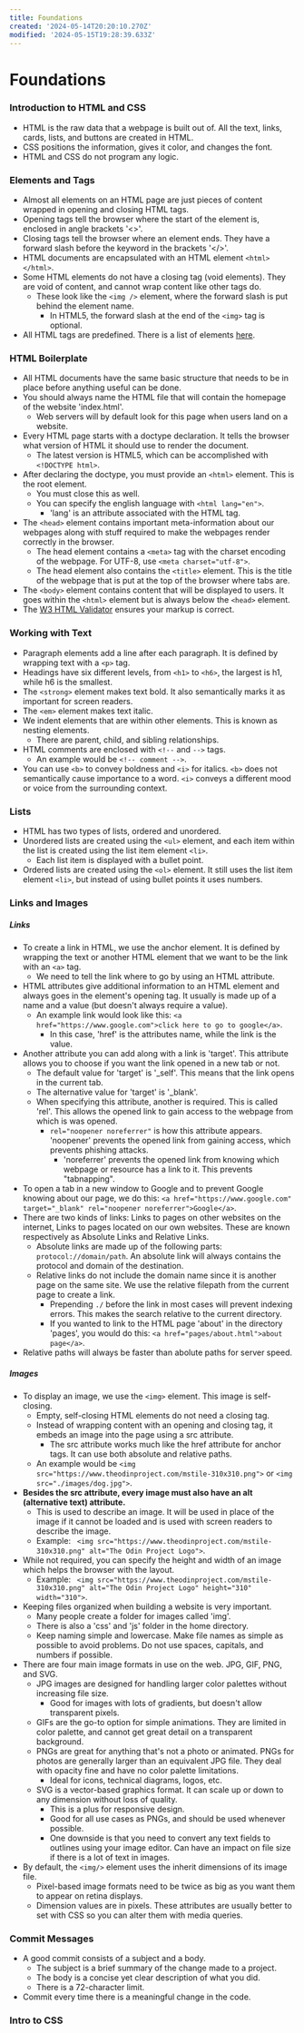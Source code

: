 ```yaml
---
title: Foundations
created: '2024-05-14T20:20:10.270Z'
modified: '2024-05-15T19:28:39.633Z'
---
```


# Foundations

### Introduction to HTML and CSS
* HTML is the raw data that a webpage is built out of. All the text, links, cards, lists, and buttons are created in HTML.
* CSS positions the information, gives it color, and changes the font.
* HTML and CSS do not program any logic.

### Elements and Tags
* Almost all elements on an HTML page are just pieces of content wrapped in opening and closing HTML tags.
* Opening tags tell the browser where the start of the element is, enclosed in angle brackets '<>'.
* Closing tags tell the browser where an element ends. They have a forward slash before the keyword in the brackets '</>'.
* HTML documents are encapsulated with an HTML element ```<html> </html>```.
* Some HTML elements do not have a closing tag (void elements). They are void of content, and cannot wrap content like other tags do. 
  * These look like the ```<img />``` element, where the forward slash is put behind the element name. 
    * In HTML5, the forward slash at the end of the ```<img>``` tag is optional. 
* All HTML tags are predefined. There is a list of elements [here](https://developer.mozilla.org/en-US/docs/Web/HTML/Element).

### HTML Boilerplate
* All HTML documents have the same basic structure that needs to be in place before anything useful can be done.
* You should always name the HTML file that will contain the homepage of the website 'index.html'.
  * Web servers will by default look for this page when users land on a website.
* Every HTML page starts with a doctype declaration. It tells the browser what version of HTML it should use to render the document. 
  * The latest version is HTML5, which can be accomplished with ```<!DOCTYPE html>```.
* After declaring the doctype, you must provide an ```<html>``` element. This is the root element.
  * You must close this as well.
  * You can specify the english language with ```<html lang="en">```.
    * 'lang' is an attribute associated with the HTML tag.
* The ```<head>``` element contains important meta-information about our webpages along with stuff required to make the webpages render correctly in the browser.
  * The head element contains a ```<meta>``` tag with the charset encoding of the webpage. For UTF-8, use ```<meta charset="utf-8">```.
  * The head element also contains the ```<title>``` element. This is the title of the webpage that is put at the top of the browser where tabs are.
* The ```<body>``` element contains content that will be displayed to users. It goes within the ```<html>``` element but is always below the ```<head>``` element.
* The [W3 HTML Validator](https://validator.w3.org/) ensures your markup is correct.

### Working with Text
* Paragraph elements add a line after each paragraph. It is defined by wrapping text with a ```<p>``` tag.
* Headings have six different levels, from ```<h1>``` to ```<h6>```, the largest is h1, while h6 is the smallest.
* The ```<strong>``` element makes text bold. It also semantically marks it as important for screen readers.
* The ```<em>``` element makes text italic. 
* We indent elements that are within other elements. This is known as nesting elements.
  * There are parent, child, and sibling relationships.
* HTML comments are enclosed with ```<!--``` and ```-->``` tags.
  * An example would be ```<!-- comment -->```.
* You can use ```<b>``` to convey boldness and ```<i>``` for italics. ```<b>``` does not semantically cause importance to a word. ```<i>``` conveys a different mood or voice from the surrounding context.

### Lists
* HTML has two types of lists, ordered and unordered.
* Unordered lists are created using the ```<ul>``` element, and each item within the list is created using the list item element ```<li>```.
  * Each list item is displayed with a bullet point.
* Ordered lists are created using the ```<ol>``` element. It still uses the list item element ```<li>```, but instead of using bullet points it uses numbers.

### Links and Images

##### Links
* To create a link in HTML, we use the anchor element. It is defined by wrapping the text or another HTML element that we want to be the link with an ```<a>``` tag.
  * We need to tell the link where to go by using an HTML attribute.
* HTML attributes give additional information to an HTML element and always goes in the element's opening tag. It usually is made up of a name and a value (but doesn't always require a value).
  * An example link would look like this: ```<a href="https://www.google.com">click here to go to google</a>```.
    * In this case, 'href' is the attributes name, while the link is the value. 
* Another attribute you can add along with a link is 'target'. This attribute allows you to choose if you want the link opened in a new tab or not. 
  * The default value for 'target' is '_self'. This means that the link opens in the current tab.
  * The alternative value for 'target' is '_blank'.
  * When specifying this attribute, another is required. This is called 'rel'. This allows the opened link to gain access to the webpage from which is was opened. 
    * ```rel="noopener noreferrer"``` is how this attribute appears. 'noopener' prevents the opened link from gaining access, which prevents phishing attacks.
      * 'noreferrer' prevents the opened link from knowing which webpage or resource has a link to it. This prevents "tabnapping".
* To open a tab in a new window to Google and to prevent Google knowing about our page, we do this: ```<a href="https://www.google.com" target="_blank" rel="noopener noreferrer">Google</a>```.
* There are two kinds of links: Links to pages on other websites on the internet, Links to pages located on our own websites. These are known respectively as Absolute Links and Relative Links.
  * Absolute links are made up of the following parts: ```protocol://domain/path```. An absolute link will always contains the protocol and domain of the destination. 
  * Relative links do not include the domain name since it is another page on the same site. We use the relative filepath from the current page to create a link.
    * Prepending ```./``` before the link in most cases will prevent indexing errors. This makes the search relative to the current directory.
    * If you wanted to link to the HTML page 'about' in the directory 'pages', you would do this: ```<a href="pages/about.html">about page</a>```.
* Relative paths will always be faster than abolute paths for server speed.

##### Images
* To display an image, we use the ```<img>``` element. This image is self-closing. 
  * Empty, self-closing HTML elements do not need a closing tag. 
  * Instead of wrapping content with an opening and closing tag, it embeds an image into the page using a src attribute. 
    * The src attribute works much like the href attribute for anchor tags. It can use both absolute and relative paths.
  * An example would be ```<img src="https://www.theodinproject.com/mstile-310x310.png">``` or ```<img src="./images/dog.jpg">```.
* <b> Besides the src attribute, every image must also have an alt (alternative text) attribute. </b>
  * This is used to describe an image. It will be used in place of the image if it cannot be loaded and is used with screen readers to describe the image. 
  * Example: ``` <img src="https://www.theodinproject.com/mstile-310x310.png" alt="The Odin Project Logo">```.
* While not required, you can specify the height and width of an image which helps the browser with the layout. 
  * Example: ``` <img src="https://www.theodinproject.com/mstile-310x310.png" alt="The Odin Project Logo" height="310" width="310">```.
* Keeping files organized when building a website is very important. 
  * Many people create a folder for images called 'img'.
  * There is also a 'css' and 'js' folder in the home directory.
  * Keep naming simple and lowercase. Make file names as simple as possible to avoid problems. Do not use spaces, capitals, and numbers if possible.
* There are four main image formats in use on the web. JPG, GIF, PNG, and SVG.
  * JPG images are designed for handling larger color palettes without increasing file size. 
    * Good for images with lots of gradients, but doesn't allow transparent pixels. 
  * GIFs are the go-to option for simple animations. They are limited in color palette, and cannot get great detail on a transparent background. 
  * PNGs are great for anything that's not a photo or animated. PNGs for photos are generally larger than an equivalent JPG file. They deal with opacity fine and have no color palette limitations. 
    * Ideal for icons, technical diagrams, logos, etc. 
  * SVG is a vector-based graphics format. It can scale up or down to any dimension without loss of quality.
    * This is a plus for responsive design. 
    * Good for all use cases as PNGs, and should be used whenever possible. 
    * One downside is that you need to convert any text fields to outlines using your image editor. Can have an impact on file size if there is a lot of text in images.
* By default, the ```<img/>``` element uses the inherit dimensions of its image file. 
  * Pixel-based image formats need to be twice as big as you want them to appear on retina displays. 
  * Dimension values are in pixels. These attributes are usually better to set with CSS so you can alter them with media queries. 


### Commit Messages
* A good commit consists of a subject and a body. 
  * The subject is a brief summary of the change made to a project.
  * The body is a concise yet clear description of what you did. 
  * There is a 72-character limit.
* Commit every time there is a meaningful change in the code. 

### Intro to CSS







